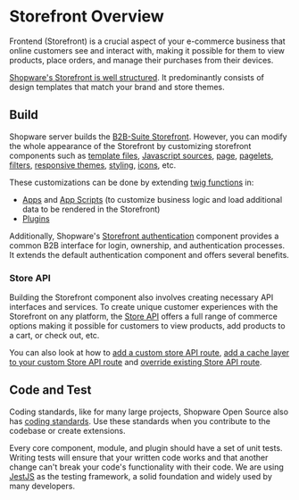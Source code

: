 # Storefront Overview

Frontend (Storefront) is a crucial aspect of your e-commerce business that online customers see and interact with, making it possible for them to view products, place orders, and manage their purchases from their devices.

[Shopware's Storefront is well structured](https://developer.shopware.com/docs/concepts/framework/architecture/storefront-concept). It predominantly consists of design templates that match your brand and store themes.

## Build

Shopware server builds the [B2B-Suite Storefront](https://developer.shopware.com/docs/products/extensions/b2b-suite/guides/storefront). However, you can modify the whole appearance of the Storefront by customizing storefront components such as [template files](https://developer.shopware.com/docs/guides/plugins/plugins/storefront/customize-templates), [Javascript sources](https://developer.shopware.com/docs/guides/plugins/plugins/storefront/add-custom-javascript), [page](https://developer.shopware.com/docs/guides/plugins/plugins/storefront/add-custom-page), [pagelets](https://developer.shopware.com/docs/guides/plugins/plugins/storefront/add-custom-pagelet), [filters](https://developer.shopware.com/docs/guides/plugins/plugins/storefront/add-custom-sorting-product-listing), [responsive themes](https://developer.shopware.com/docs/guides/plugins/themes), [styling](https://developer.shopware.com/docs/guides/plugins/plugins/storefront/add-custom-styling), [icons](https://developer.shopware.com/docs/guides/plugins/plugins/storefront/add-icons), etc.

These customizations can be done by extending [twig functions](https://developer.shopware.com/docs/resources/references/storefront-reference/twig-function-reference) in:

* [Apps](https://developer.shopware.com/docs/concepts/extensions/apps-concept#modify-the-appearance-of-the-storefront) and [App Scripts](https://developer.shopware.com/docs/concepts/extensions/apps-concept#execute-business-logic-inside-shopware-with-app-scripts) (to customize business logic and load additional data to be rendered in the Storefront)
* [Plugins](https://developer.shopware.com/docs/guides/plugins/plugins/storefront)

Additionally, Shopware's [Storefront authentication](https://developer.shopware.com/docs/products/extensions/b2b-suite/guides/core/authentication) component provides a common B2B interface for login, ownership, and authentication processes. It extends the default authentication component and offers several benefits.

### Store API

Building the Storefront component also involves creating necessary API interfaces and services. To create unique customer experiences with the Storefront on any platform, the [Store API](https://developer.shopware.com/docs/concepts/api/store-api) offers a full range of commerce options making it possible for customers to view products, add products to a cart, or check out, etc.

You can also look at how to [add a custom store API route](https://developer.shopware.com/docs/guides/plugins/plugins/framework/store-api/add-store-api-route), [add a cache layer to your custom Store API route](https://developer.shopware.com/docs/guides/plugins/plugins/framework/store-api/add-caching-for-store-api-route) and [override existing Store API route](https://developer.shopware.com/docs/guides/plugins/plugins/framework/store-api/override-existing-route).

## Code and Test

Coding standards, like for many large projects, Shopware Open Source also has [coding standards](https://developer.shopware.com/docs/resources/guidelines/code). Use these standards when you contribute to the codebase or create extensions.

Every core component, module, and plugin should have a set of unit tests. Writing tests will ensure that your written code works and that another change can't break your code's functionality with their code. We are using [JestJS](https://developer.shopware.com/docs/guides/plugins/plugins/testing/jest-storefront) as the testing framework, a solid foundation and widely used by many developers.
